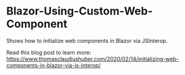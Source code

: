 # Blazor-Using-Custom-Web-Component
Shows how to initialize web components in Blazor via JSInterop. 

Read this blog post to learn more: https://www.thomasclaudiushuber.com/2020/02/14/initializing-web-components-in-blazor-via-js-interop/
